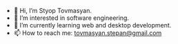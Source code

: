 - 👋 Hi, I’m Styop Tovmasyan.
- 👀 I’m interested in software engineering.
- 🌱 I’m currently learning web and desktop development.
- 📫 How to reach me: tovmasyan.stepan@gmail.com
